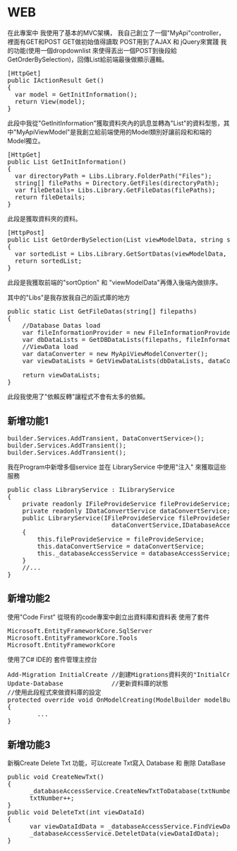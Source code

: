 # WEB

在此專案中 我使用了基本的MVC架構，
我自己創立了一個"MyApi"controller，裡面有GET和POST
GET做初始值得讀取
POST用到了AJAX 和 jQuery來實踐 我的功能(使用一個dropdownlist 來使得丟出一個POST到後段給 GetOrderBySelection)，回傳List<MyApiViewModel>給前端最後做顯示邏輯。
<pre>
[HttpGet]  
public IActionResult Get()  
{  
  var model = GetInitInformation();  
  return View(model);   
}  
</pre>
此段中我從"GetInitInformation"獲取資料夾內的訊息並轉為"List<MyApiViewModel>"的資料型態，其中"MyApiViewModel"是我創立給前端使用的Model類別好讓前段和和端的Model獨立。
<pre>
[HttpGet]
public List<MyApiViewModel> GetInitInformation()
{
  var directoryPath = Libs.Library.FolderPath("Files");
  string[] filePaths = Directory.GetFiles(directoryPath);
  var fileDetails= Libs.Library.GetFileDatas(filePaths);
  return fileDetails;
}
</pre>
此段是獲取資料夾的資料。
<pre>
[HttpPost]
public List<MyApiViewModel> GetOrderBySelection(List<MyApiViewModel> viewModelData, string sortOption)
{
  var sortedList = Libs.Library.GetSortDatas(viewModelData, sortOption);
  return sortedList;
}
</pre>
此段是我獲取前端的"sortOption" 和 "viewModelData"再傳入後端內做排序。

其中的"Libs"是我存放我自己的函式庫的地方
<pre>
public static List<MyApiViewModel> GetFileDatas(string[] filepaths)
{
    //Database Datas load
    var fileInformationProvider = new FileInformationProvider();
    var dbDataLists = GetDBDataLists(filepaths, fileInformationProvider);
    //ViewData load
    var dataConverter = new MyApiViewModelConverter();
    var viewDataLists = GetViewDataLists(dbDataLists, dataConverter);

    return viewDataLists;
}
</pre>
此段我使用了"依賴反轉"讓程式不會有太多的依賴。

新增功能1
---
<pre>
builder.Services.AddTransient<IDataConvertService<Datas,MyApiViewModel>, DataConvertService>();
builder.Services.AddTransient<IFileProvideService, FileProvideService>();
builder.Services.AddTransient<ILibraryService, LibraryService>();
</pre>
我在Program中新增多個service 並在 LibraryService 中使用"注入" 來獲取這些服務
<pre>
public class LibraryService : ILibraryService
{
    private readonly IFileProvideService fileProvideService;
    private readonly IDataConvertService<Datas, MyApiViewModel> dataConvertService;
    public LibraryService(IFileProvideService fileProvideService,IDataConvertService<Datas,MyApiViewModel>   
                            dataConvertService,IDatabaseAccessService databaseAccessService) 
    {
        this.fileProvideService = fileProvideService;
        this.dataConvertService = dataConvertService;
        this._databaseAccessService = databaseAccessService;    
    }
    //...
}
</pre>
新增功能2
---
使用"Code First" 從現有的code專案中創立出資料庫和資料表
使用了套件
<pre>
Microsoft.EntityFrameworkCore.SqlServer
Microsoft.EntityFrameworkCore.Tools
Microsoft.EntityFrameworkCore
</pre>
使用了C# IDE的 套件管理主控台
<pre>
Add-Migration InitialCreate //創建Migrations資料夾的"InitialCreate"修改的歷程記錄
Update-Database             //更新資料庫的狀態
//使用此段程式來做資料庫的設定
protected override void OnModelCreating(ModelBuilder modelBuilder)
{
        ...
}
</pre>
新增功能3
---
新稱Create Delete Txt 功能，可以create Txt寫入 Database 和 刪除 DataBase
<pre>
public void CreateNewTxt()
{
      _databaseAccessService.CreateNewTxtToDatabase(txtNumber);
      txtNumber++;
}
public void DeleteTxt(int viewDataId)
{
      var viewDataIdData = _databaseAccessService.FindViewDataIdDbData(viewDataId);
      _databaseAccessService.DeteletData(viewDataIdData);
}
</pre>
